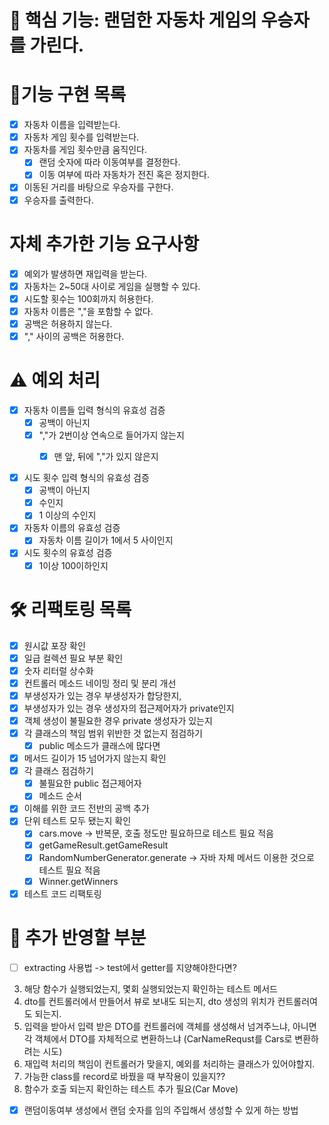 # 📌 핵심 기능: 랜덤한 자동차 게임의 우승자를 가린다.

# 📝기능 구현 목록

- [x] 자동차 이름을 입력받는다.
- [x] 자동차 게임 횟수를 입력받는다.
- [x] 자동차를 게임 횟수만큼 움직인다.
    - [x] 랜덤 숫자에 따라 이동여부를 결정한다.
    - [x] 이동 여부에 따라 자동차가 전진 혹은 정지한다.
- [x] 이동된 거리를 바탕으로 우승자를 구한다.
- [x] 우승자를 출력한다.

# 자체 추가한 기능 요구사항

- [x] 예외가 발생하면 재입력을 받는다.
- [x] 자동차는 2~50대 사이로 게임을 실행할 수 있다.
- [x] 시도할 횟수는 100회까지 허용한다.
- [x] 자동차 이름은 ","을 포함할 수 없다.
- [x] 공백은 허용하지 않는다.
- [x] "," 사이의 공백은 허용한다.

# ⚠️ 예외 처리

- [x] 자동차 이름들 입력 형식의 유효성 검증
  - [x] 공백이 아닌지
  - [x] ","가 2번이상 연속으로 들어가지 않는지
    - [x] 맨 앞, 뒤에 ","가 있지 않은지


- [x] 시도 횟수 입력 형식의 유효성 검증
    - [x] 공백이 아닌지
    - [x] 수인지
    - [x] 1 이상의 수인지

-[x] 자동차 이름의 유효성 검증
    - [x] 자동차 이름 길이가 1에서 5 사이인지

-[x] 시도 횟수의 유효성 검증
    - [x] 1이상 100이하인지

# 🛠 리팩토링 목록

- [x] 원시값 포장 확인
- [x] 일급 컬렉션 필요 부분 확인
- [x] 숫자 리터럴 상수화
- [x] 컨트롤러 메소드 네이밍 정리 및 분리 개선
- [x] 부생성자가 있는 경우 부생성자가 합당한지,
- [x] 부생성자가 있는 경우 생성자의 접근제어자가 private인지
- [x] 객체 생성이 불필요한 경우 private 생성자가 있는지
- [x] 각 클래스의 책임 범위 위반한 것 없는지 점검하기
    - [x] public 메소드가 클래스에 많다면
- [x] 메서드 길이가 15 넘어가지 않는지 확인
- [x] 각 클래스 점검하기
    - [x] 불필요한 public 접근제어자
    - [x] 메소드 순서
- [x] 이해를 위한 코드 전반의 공백 추가
- [x] 단위 테스트 모두 됐는지 확인
  - [x] cars.move -> 반복문, 호출 정도만 필요하므로 테스트 필요 적음
  - [x] getGameResult.getGameResult
  - [x] RandomNumberGenerator.generate -> 자바 자체 메서드 이용한 것으로 테스트 필요 적음
  - [x] Winner.getWinners
- [x] 테스트 코드 리팩토링
 
# 🧐 추가 반영할 부분
- [ ] extracting 사용법 -> test에서 getter를 지양해야한다면?
3. 해당 함수가 실행되었는지, 몇회 실행되었는지 확인하는 테스트 메서드
4. dto를 컨트롤러에서 만들어서 뷰로 보내도 되는지, dto 생성의 위치가 컨트롤러여도 되는지.
5. 입력을 받아서 입력 받은 DTO를 컨트롤러에 객체를 생성해서 넘겨주느냐, 아니면 각 객체에서 DTO를 자체적으로 변환하느냐 (CarNameRequst를 Cars로 변환하려는 시도)
6. 재입력 처리의 책임이 컨트롤러가 맞을지, 예외를 처리하는 클래스가 있어야할지.
7. 가능한 class를 record로 바꿨을 때 부작용이 있을지??
8. 함수가 호출 되는지 확인하는 테스트 추가 필요(Car Move)
- [x] 랜덤이동여부 생성에서 랜덤 숫자를 임의 주입해서 생성할 수 있게 하는 방법

 